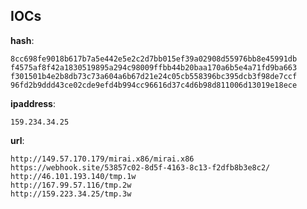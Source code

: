 
## IOCs

__hash__:

```text
8cc698fe9018b617b7a5e442e5e2c2d7bb015ef39a02908d55976bb8e45991db
f4575af8f42a1830519895a294c98009ffbb44b20baa170a6b5e4a71fd9ba663
f301501b4e2b8db73c73a604a6b67d21e24c05cb558396bc395dcb3f98de7ccf
96fd2b9ddd43ce02cde9efd4b994cc96616d37c4d6b98d811006d13019e18ece
```
__ipaddress__:

```text
159.234.34.25
```
__url__:

```text
http://149.57.170.179/mirai.x86/mirai.x86
https://webhook.site/53857c02-8d5f-4163-8c13-f2dfb8b3e8c2/
http://46.101.193.140/tmp.1w
http://167.99.57.116/tmp.2w
http://159.223.34.25/tmp.3w
```